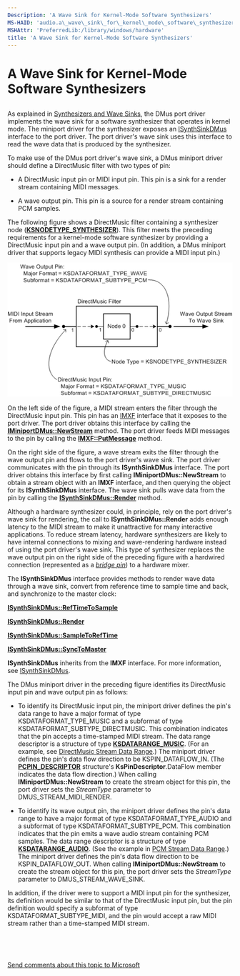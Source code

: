 ```yaml
---
Description: 'A Wave Sink for Kernel-Mode Software Synthesizers'
MS-HAID: 'audio.a\_wave\_sink\_for\_kernel\_mode\_software\_synthesizers'
MSHAttr: 'PreferredLib:/library/windows/hardware'
title: 'A Wave Sink for Kernel-Mode Software Synthesizers'
---
```


# A Wave Sink for Kernel-Mode Software Synthesizers


## <span id="a_wave_sink_for_kernel_mode_software_synthesizers"></span><span id="A_WAVE_SINK_FOR_KERNEL_MODE_SOFTWARE_SYNTHESIZERS"></span>


As explained in [Synthesizers and Wave Sinks](synthesizers-and-wave-sinks.md), the DMus port driver implements the wave sink for a software synthesizer that operates in kernel mode. The miniport driver for the synthesizer exposes an [ISynthSinkDMus](audio.isynthsinkdmus) interface to the port driver. The port driver's wave sink uses this interface to read the wave data that is produced by the synthesizer.

To make use of the DMus port driver's wave sink, a DMus miniport driver should define a DirectMusic filter with two types of pin:

-   A DirectMusic input pin or MIDI input pin. This pin is a sink for a render stream containing MIDI messages.

-   A wave output pin. This pin is a source for a render stream containing PCM samples.

The following figure shows a DirectMusic filter containing a synthesizer node ([**KSNODETYPE\_SYNTHESIZER**](audio.ksnodetype_synthesizer)). This filter meets the preceding requirements for a kernel-mode software synthesizer by providing a DirectMusic input pin and a wave output pin. (In addition, a DMus miniport driver that supports legacy MIDI synthesis can provide a MIDI input pin.)

![diagram illustrating a directmusic filter for a kernel-mode software synthesizer](images/wavesink.png)

On the left side of the figure, a MIDI stream enters the filter through the DirectMusic input pin. This pin has an [IMXF](audio.imxf) interface that it exposes to the port driver. The port driver obtains this interface by calling the [**IMiniportDMus::NewStream**](audio.iminiportdmus_newstream) method. The port driver feeds MIDI messages to the pin by calling the [**IMXF::PutMessage**](audio.imxf_putmessage) method.

On the right side of the figure, a wave stream exits the filter through the wave output pin and flows to the port driver's wave sink. The port driver communicates with the pin through its **ISynthSinkDMus** interface. The port driver obtains this interface by first calling **IMiniportDMus::NewStream** to obtain a stream object with an **IMXF** interface, and then querying the object for its **ISynthSinkDMus** interface. The wave sink pulls wave data from the pin by calling the [**ISynthSinkDMus::Render**](audio.isynthsinkdmus_render) method.

Although a hardware synthesizer could, in principle, rely on the port driver's wave sink for rendering, the call to **ISynthSinkDMus::Render** adds enough latency to the MIDI stream to make it unattractive for many interactive applications. To reduce stream latency, hardware synthesizers are likely to have internal connections to mixing and wave-rendering hardware instead of using the port driver's wave sink. This type of synthesizer replaces the wave output pin on the right side of the preceding figure with a hardwired connection (represented as a [*bridge pin*](wdkgloss.b#wdkgloss-bridge-pin)) to a hardware mixer.

The **ISynthSinkDMus** interface provides methods to render wave data through a wave sink, convert from reference time to sample time and back, and synchronize to the master clock:

[**ISynthSinkDMus::RefTimeToSample**](audio.isynthsinkdmus_reftimetosample)

[**ISynthSinkDMus::Render**](audio.isynthsinkdmus_render)

[**ISynthSinkDMus::SampleToRefTime**](audio.isynthsinkdmus_sampletoreftime)

[**ISynthSinkDMus::SyncToMaster**](audio.isynthsinkdmus_synctomaster)

**ISynthSinkDMus** inherits from the **IMXF** interface. For more information, see [ISynthSinkDMus](audio.isynthsinkdmus).

The DMus miniport driver in the preceding figure identifies its DirectMusic input pin and wave output pin as follows:

-   To identify its DirectMusic input pin, the miniport driver defines the pin's data range to have a major format of type KSDATAFORMAT\_TYPE\_MUSIC and a subformat of type KSDATAFORMAT\_SUBTYPE\_DIRECTMUSIC. This combination indicates that the pin accepts a time-stamped MIDI stream. The data range descriptor is a structure of type [**KSDATARANGE\_MUSIC**](audio.ksdatarange_music). (For an example, see [DirectMusic Stream Data Range](directmusic-stream-data-range.md).) The miniport driver defines the pin's data flow direction to be KSPIN\_DATAFLOW\_IN. (The [**PCPIN\_DESCRIPTOR**](audio.pcpin_descriptor) structure's **KsPinDescriptor**.DataFlow member indicates the data flow direction.) When calling **IMiniportDMus::NewStream** to create the stream object for this pin, the port driver sets the *StreamType* parameter to DMUS\_STREAM\_MIDI\_RENDER.

-   To identify its wave output pin, the miniport driver defines the pin's data range to have a major format of type KSDATAFORMAT\_TYPE\_AUDIO and a subformat of type KSDATAFORMAT\_SUBTYPE\_PCM. This combination indicates that the pin emits a wave audio stream containing PCM samples. The data range descriptor is a structure of type [**KSDATARANGE\_AUDIO**](audio.ksdatarange_audio). (See the example in [PCM Stream Data Range](pcm-stream-data-range.md).) The miniport driver defines the pin's data flow direction to be KSPIN\_DATAFLOW\_OUT. When calling **IMiniportDMus::NewStream** to create the stream object for this pin, the port driver sets the *StreamType* parameter to DMUS\_STREAM\_WAVE\_SINK.

In addition, if the driver were to support a MIDI input pin for the synthesizer, its definition would be similar to that of the DirectMusic input pin, but the pin definition would specify a subformat of type KSDATAFORMAT\_SUBTYPE\_MIDI, and the pin would accept a raw MIDI stream rather than a time-stamped MIDI stream.

 

 

[Send comments about this topic to Microsoft](mailto:wsddocfb@microsoft.com?subject=Documentation%20feedback%20[audio\audio]:%20A%20Wave%20Sink%20for%20Kernel-Mode%20Software%20Synthesizers%20%20RELEASE:%20%287/14/2016%29&body=%0A%0APRIVACY%20STATEMENT%0A%0AWe%20use%20your%20feedback%20to%20improve%20the%20documentation.%20We%20don't%20use%20your%20email%20address%20for%20any%20other%20purpose,%20and%20we'll%20remove%20your%20email%20address%20from%20our%20system%20after%20the%20issue%20that%20you're%20reporting%20is%20fixed.%20While%20we're%20working%20to%20fix%20this%20issue,%20we%20might%20send%20you%20an%20email%20message%20to%20ask%20for%20more%20info.%20Later,%20we%20might%20also%20send%20you%20an%20email%20message%20to%20let%20you%20know%20that%20we've%20addressed%20your%20feedback.%0A%0AFor%20more%20info%20about%20Microsoft's%20privacy%20policy,%20see%20http://privacy.microsoft.com/en-us/default.aspx. "Send comments about this topic to Microsoft")



